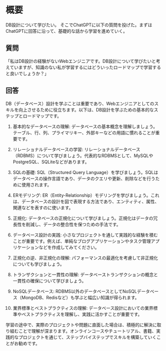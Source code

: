 # 概要
DB設計について学びたい。
そこでChatGPTに以下の質問を投げた。まずはChatGPTに回答に沿って、基礎的な話から学習を進めていく。

## 質問
「私はDB設計の経験がないWebエンジニアです。DB設計について学びたいと考えていますが、知識のない私が学習するにはどういったロードマップで学習すると良いでしょうか？」

## 回答
DB（データベース）設計を学ぶことは重要であり、Webエンジニアとしてのスキルを向上させるために役立ちます。以下は、DB設計を学ぶための基本的なステップとロードマップです。

1. 基本的なデータベースの理解:
データベースの基本概念を理解しましょう。テーブル、行、列、プライマリキー、外部キーなどの用語に慣れることが重要です。

2. リレーショナルデータベースの学習:
リレーショナルデータベース（RDBMS）について学びましょう。代表的なRDBMSとして、MySQLやPostgreSQL、SQLiteなどがあります。

3. SQLの基礎:
SQL（Structured Query Language）を学びましょう。SQLはデータベースの操作言語であり、データのクエリや更新、削除などを行うために使用されます。

4. ERモデリング:
ER（Entity-Relationship）モデリングを学びましょう。これは、データベースの設計を図で表現する方法であり、エンティティ、属性、関連などを表すのに使います。

5. 正規化:
データベースの正規化について学びましょう。正規化はデータの冗長性を削減し、データの整合性を保つための手法です。

6. データベース設計の実践:
小さなプロジェクトを通して実践的な経験を積むことが重要です。例えば、単純なブログアプリケーションやタスク管理アプリケーションなどを作成してみてください。

7. 正規化の逆、非正規化の理解:
パフォーマンスの最適化を考慮して非正規化についても学びましょう。

8. トランザクションと一貫性の理解:
データベーストランザクションの概念と一貫性の確保について学びましょう。

9. NoSQLデータベース:
RDBMS以外のデータベースとしてNoSQLデータベース（MongoDB、Redisなど）も学ぶと幅広い知識が得られます。

10. 業界標準とベストプラクティスの理解:
データベース設計においての業界標準やベストプラクティスを理解し、実践に活かすことが重要です。

学習の途中で、実際のプロジェクトや問題に直面した場合は、積極的に解決に取り組むことで理解が深まります。オンラインコースやチュートリアル、書籍、実践的なプロジェクトを通じて、ステップバイステップでスキルを構築していくことがお勧めです。
